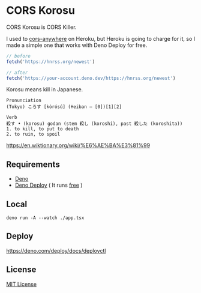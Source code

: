 # CORS Korosu

CORS Korosu is CORS Killer.

I used to [cors-anywhere](https://github.com/Rob--W/cors-anywhere) on Heroku, but Heroku is going to charge for it, so I made a simple one that works with Deno Deploy for free.


```javascript
// before
fetch('https://hnrss.org/newest')

// after
fetch('https://your-account.deno.dev/https://hnrss.org/newest')
```

Korosu means kill in Japanese.

```text
Pronunciation
(Tokyo) ころす [kòrósú] (Heiban – [0])[1][2]

Verb
殺す • (korosu) godan (stem 殺し (koroshi), past 殺した (koroshita))
1. to kill, to put to death
2. to ruin, to spoil
```

<https://en.wiktionary.org/wiki/%E6%AE%BA%E3%81%99>

## Requirements

- [Deno](https://deno.land/)
- [Deno Deploy](https://deno.com/deploy) ( It runs [free](https://deno.com/deploy/pricing) )

## Local

```shell
deno run -A --watch ./app.tsx
```

## Deploy

<https://deno.com/deploy/docs/deployctl>

## License

[MIT License](https://opensource.org/licenses/MIT)
